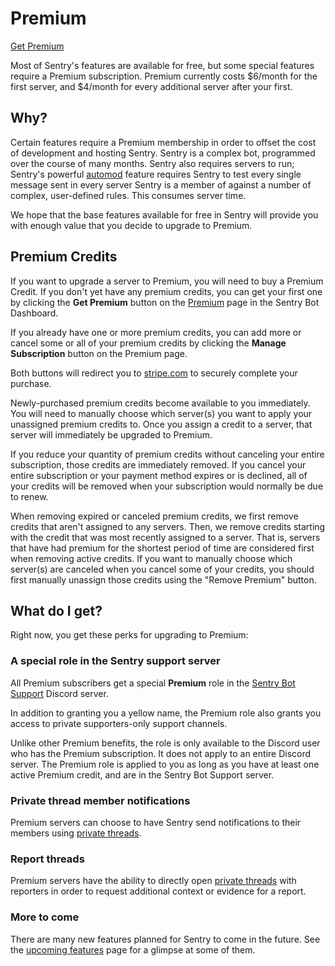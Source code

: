 # Premium

[Get Premium](https://sentrybot.gg/dashboard/premium)

Most of Sentry's features are available for free, but some special features require a Premium subscription. Premium
currently costs $6/month for the first server, and $4/month for every additional server after your first.

## Why?

Certain features require a Premium membership in order to offset the cost of development and hosting Sentry. Sentry is
a complex bot, programmed over the course of many months. Sentry also requires servers to run; Sentry's powerful
[automod](./automod/index.md) feature requires Sentry to test every single message sent in every server Sentry is a
member of against a number of complex, user-defined rules. This consumes server time.

We hope that the base features available for free in Sentry will provide you with enough value that you decide to
upgrade to Premium.

## Premium Credits

If you want to upgrade a server to Premium, you will need to buy a Premium Credit. If you don't yet have any premium
credits, you can get your first one by clicking the **Get Premium** button on the [Premium](https://sentrybot.gg/dashboard/premium)
page in the Sentry Bot Dashboard.

If you already have one or more premium credits, you can add more or cancel some or all of your premium credits by clicking
the **Manage Subscription** button on the Premium page.

Both buttons will redirect you to [stripe.com](https://stripe.com) to securely complete your purchase.

Newly-purchased premium credits become available to you immediately. You will need to manually choose which server(s)
you want to apply your unassigned premium credits to. Once you assign a credit to a server, that server will immediately
be upgraded to Premium.

If you reduce your quantity of premium credits without canceling your entire subscription, those credits are immediately
removed. If you cancel your entire subscription or your payment method expires or is declined, all of your credits will
be removed when your subscription would normally be due to renew.

When removing expired or canceled premium credits, we first remove credits that aren't assigned to any servers. Then,
we remove credits starting with the credit that was most recently assigned to a server. That is, servers that have had
premium for the shortest period of time are considered first when removing active credits. If you want to manually
choose which server(s) are canceled when you cancel some of your credits, you should first manually unassign those
credits using the "Remove Premium" button.

## What do I get?

Right now, you get these perks for upgrading to Premium:

### A special role in the Sentry support server

All Premium subscribers get a special **Premium** role in the [Sentry Bot Support](https://discord.gg/MBpzsxF5HX) Discord server.

In addition to granting you a yellow name, the Premium role also grants you access to private supporters-only support
channels.

Unlike other Premium benefits, the role is only available to the Discord user who has the Premium subscription. It does
not apply to an entire Discord server. The Premium role is applied to you as long as you have at least one active Premium
credit, and are in the Sentry Bot Support server.

### Private thread member notifications

<BoostFeatureRequired feature="private threads" level="2" />

Premium servers can choose to have Sentry send notifications to their members using [private threads](./settings.md#member-notifications).

### Report threads

<BoostFeatureRequired feature="private threads" level="2" />

Premium servers have the ability to directly open [private threads](./commands.md#mod-thread-channel) with reporters in
order to request additional context or evidence for a report.

### More to come

There are many new features planned for Sentry to come in the future. See the [upcoming features](./upcoming.md) page
for a glimpse at some of them.
